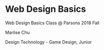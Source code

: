 # Web Design Basics
Web Design Basics Class @ Parsons 2018 Fall

Marlise Chu 

Design Technology - Game Design, Junior 

